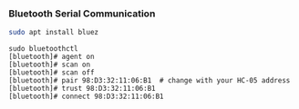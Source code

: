 ### Bluetooth Serial Communication

```bash
sudo apt install bluez
```


```
sudo bluetoothctl
[bluetooth]# agent on
[bluetooth]# scan on
[bluetooth]# scan off
[bluetooth]# pair 98:D3:32:11:06:B1  # change with your HC-05 address
[bluetooth]# trust 98:D3:32:11:06:B1
[bluetooth]# connect 98:D3:32:11:06:B1
```

